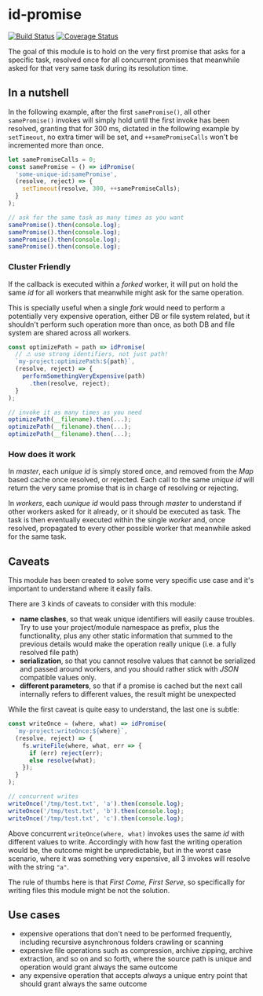 # id-promise

[![Build Status](https://travis-ci.com/WebReflection/id-promise.svg?branch=master)](https://travis-ci.com/WebReflection/id-promise) [![Coverage Status](https://coveralls.io/repos/github/WebReflection/id-promise/badge.svg?branch=master)](https://coveralls.io/github/WebReflection/id-promise?branch=master)

The goal of this module is to hold on the very first promise that asks for a specific task, resolved once for all concurrent promises that meanwhile asked for that very same task during its resolution time.

## In a nutshell

In the following example, after the first `samePromise()`, all other `samePromise()` invokes will simply hold until the first invoke has been resolved, granting that for 300 ms, dictated in the following example by `setTimeout`, no extra timer will be set, and `++samePromiseCalls` won't be incremented more than once.

```js
let samePromiseCalls = 0;
const samePromise = () => idPromise(
  'some-unique-id:samePromise',
  (resolve, reject) => {
    setTimeout(resolve, 300, ++samePromiseCalls);
  }
);

// ask for the same task as many times as you want
samePromise().then(console.log);
samePromise().then(console.log);
samePromise().then(console.log);
samePromise().then(console.log);
```

### Cluster Friendly

If the callback is executed within a _forked_ worker, it will put on hold the same _id_ for all workers that meanwhile might ask for the same operation.

This is specially useful when a single _fork_ would need to perform a potentially very expensive operation, either DB or file system related, but it shouldn't perform such operation more than once, as both DB and file system are shared across all workers.

```js
const optimizePath = path => idPromise(
  // ⚠ use strong identifiers, not just path!
  `my-project:optimizePath:${path}`,
  (resolve, reject) => {
    performSomethingVeryExpensive(path)
      .then(resolve, reject);
  }
);

// invoke it as many times as you need
optimizePath(__filename).then(...);
optimizePath(__filename).then(...);
optimizePath(__filename).then(...);
```

### How does it work

In _master_, each _unique id_ is simply stored once, and removed from the _Map_ based cache once resolved, or rejected. Each call to the same _unique id_ will return the very same promise that is in charge of resolving or rejecting.

In _workers_, each _uunique id_ would pass through _master_ to understand if other workers asked for it already, or it should be executed as task.
The task is then eventually executed within the single _worker_ and, once resolved, propagated to every other possible worker that meanwhile asked for the same task.


## Caveats

This module has been created to solve some very specific use case and it's important to understand where it easily fails.

There are 3 kinds of caveats to consider with this module:

  * **name clashes**, so that weak unique identifiers will easily cause troubles. Try to use your project/module namespace as prefix, plus the functionality, plus any other static information that summed to the previous details would make the operation really unique (i.e. a fully resolved file path)
  * **serialization**, so that you cannot resolve values that cannot be serialized and passed around workers, and you should rather stick with _JSON_ compatible values only.
  * **different parameters**, so that if a promise is cached but the next call internally refers to different values, the result might be unexpected

While the first caveat is quite easy to understand, the last one is subtle:

```js
const writeOnce = (where, what) => idPromise(
  `my-project:writeOnce:${where}`,
  (resolve, reject) => {
    fs.writeFile(where, what, err => {
      if (err) reject(err);
      else resolve(what);
    });
  }
);

// concurrent writes
writeOnce('/tmp/test.txt', 'a').then(console.log);
writeOnce('/tmp/test.txt', 'b').then(console.log);
writeOnce('/tmp/test.txt', 'c').then(console.log);
```

Above concurrent `writeOnce(where, what)` invokes uses the same _id_ with different values to write. Accordingly with how fast the writing operation would be, the outcome might be unpredictable, but in the worst case scenario, where it was something very expensive, all 3 invokes will resolve with the string `"a"`.

The rule of thumbs here is that _First Come, First Serve_, so specifically for writing files this module might be not the solution.


## Use cases

  * expensive operations that don't need to be performed frequently, including recursive asynchronous folders crawling or scanning
  * expensive file operations such as compression, archive zipping, archive extraction, and so on and so forth, where the source path is unique and operation would grant always the same outcome
  * any expensive operation that accepts *always* a unique entry point that should grant always the same outcome
